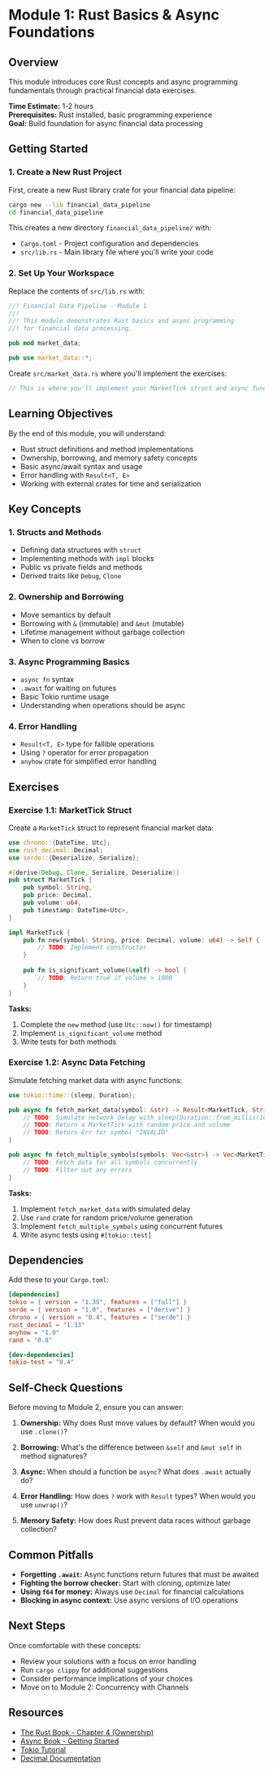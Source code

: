 # Module 1: Rust Basics & Async Foundations

## Overview
This module introduces core Rust concepts and async programming fundamentals through practical financial data exercises.

**Time Estimate:** 1-2 hours  
**Prerequisites:** Rust installed, basic programming experience  
**Goal:** Build foundation for async financial data processing

## Getting Started

### 1. Create a New Rust Project

First, create a new Rust library crate for your financial data pipeline:

```bash
cargo new --lib financial_data_pipeline
cd financial_data_pipeline
```

This creates a new directory `financial_data_pipeline/` with:
- `Cargo.toml` - Project configuration and dependencies
- `src/lib.rs` - Main library file where you'll write your code

### 2. Set Up Your Workspace

Replace the contents of `src/lib.rs` with:

```rust
//! Financial Data Pipeline - Module 1
//! 
//! This module demonstrates Rust basics and async programming
//! for financial data processing.

pub mod market_data;

pub use market_data::*;
```

Create `src/market_data.rs` where you'll implement the exercises:

```rust
// This is where you'll implement your MarketTick struct and async functions
```

## Learning Objectives

By the end of this module, you will understand:
- Rust struct definitions and method implementations
- Ownership, borrowing, and memory safety concepts
- Basic async/await syntax and usage
- Error handling with `Result<T, E>`
- Working with external crates for time and serialization

## Key Concepts

### 1. Structs and Methods
- Defining data structures with `struct`
- Implementing methods with `impl` blocks
- Public vs private fields and methods
- Derived traits like `Debug`, `Clone`

### 2. Ownership and Borrowing
- Move semantics by default
- Borrowing with `&` (immutable) and `&mut` (mutable)
- Lifetime management without garbage collection
- When to clone vs borrow

### 3. Async Programming Basics
- `async fn` syntax
- `.await` for waiting on futures
- Basic Tokio runtime usage
- Understanding when operations should be async

### 4. Error Handling
- `Result<T, E>` type for fallible operations
- Using `?` operator for error propagation
- `anyhow` crate for simplified error handling

## Exercises

### Exercise 1.1: MarketTick Struct
Create a `MarketTick` struct to represent financial market data:

```rust
use chrono::{DateTime, Utc};
use rust_decimal::Decimal;
use serde::{Deserialize, Serialize};

#[derive(Debug, Clone, Serialize, Deserialize)]
pub struct MarketTick {
    pub symbol: String,
    pub price: Decimal,
    pub volume: u64,
    pub timestamp: DateTime<Utc>,
}

impl MarketTick {
    pub fn new(symbol: String, price: Decimal, volume: u64) -> Self {
        // TODO: Implement constructor
    }
    
    pub fn is_significant_volume(&self) -> bool {
        // TODO: Return true if volume > 1000
    }
}
```

**Tasks:**
1. Complete the `new` method (use `Utc::now()` for timestamp)
2. Implement `is_significant_volume` method
3. Write tests for both methods

### Exercise 1.2: Async Data Fetching
Simulate fetching market data with async functions:

```rust
use tokio::time::{sleep, Duration};

pub async fn fetch_market_data(symbol: &str) -> Result<MarketTick, String> {
    // TODO: Simulate network delay with sleep(Duration::from_millis(100))
    // TODO: Return a MarketTick with random price and volume
    // TODO: Return Err for symbol "INVALID"
}

pub async fn fetch_multiple_symbols(symbols: Vec<&str>) -> Vec<MarketTick> {
    // TODO: Fetch data for all symbols concurrently
    // TODO: Filter out any errors
}
```

**Tasks:**
1. Implement `fetch_market_data` with simulated delay
2. Use `rand` crate for random price/volume generation
3. Implement `fetch_multiple_symbols` using concurrent futures
4. Write async tests using `#[tokio::test]`

## Dependencies

Add these to your `Cargo.toml`:

```toml
[dependencies]
tokio = { version = "1.35", features = ["full"] }
serde = { version = "1.0", features = ["derive"] }
chrono = { version = "0.4", features = ["serde"] }
rust_decimal = "1.33"
anyhow = "1.0"
rand = "0.8"

[dev-dependencies]
tokio-test = "0.4"
```

## Self-Check Questions

Before moving to Module 2, ensure you can answer:

1. **Ownership:** Why does Rust move values by default? When would you use `.clone()`?

2. **Borrowing:** What's the difference between `&self` and `&mut self` in method signatures?

3. **Async:** When should a function be `async`? What does `.await` actually do?

4. **Error Handling:** How does `?` work with `Result` types? When would you use `unwrap()`?

5. **Memory Safety:** How does Rust prevent data races without garbage collection?

## Common Pitfalls

- **Forgetting `.await`:** Async functions return futures that must be awaited
- **Fighting the borrow checker:** Start with cloning, optimize later
- **Using `f64` for money:** Always use `Decimal` for financial calculations
- **Blocking in async context:** Use async versions of I/O operations

## Next Steps

Once comfortable with these concepts:
- Review your solutions with a focus on error handling
- Run `cargo clippy` for additional suggestions
- Consider performance implications of your choices
- Move on to Module 2: Concurrency with Channels

## Resources

- [The Rust Book - Chapter 4 (Ownership)](https://doc.rust-lang.org/book/ch04-00-understanding-ownership.html)
- [Async Book - Getting Started](https://rust-lang.github.io/async-book/01_getting_started/01_chapter.html)
- [Tokio Tutorial](https://tokio.rs/tokio/tutorial)
- [Decimal Documentation](https://docs.rs/rust_decimal/latest/rust_decimal/)